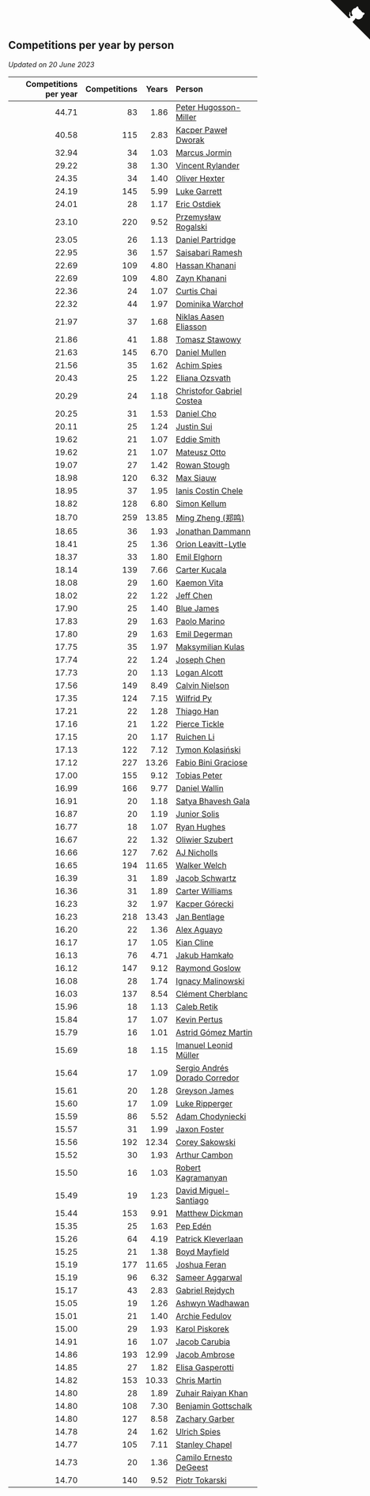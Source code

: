 ## Competitions per year by person

*Updated on 20 June 2023*

| Competitions per year | Competitions | Years | Person |
| ---: | ---: | ---: | :--- |
| 44.71 | 83 | 1.86 | [Peter Hugosson-Miller](https://www.worldcubeassociation.org/persons/2021HUGO01) |
| 40.58 | 115 | 2.83 | [Kacper Paweł Dworak](https://www.worldcubeassociation.org/persons/2020DWOR01) |
| 32.94 | 34 | 1.03 | [Marcus Jormin](https://www.worldcubeassociation.org/persons/2022JORM01) |
| 29.22 | 38 | 1.30 | [Vincent Rylander](https://www.worldcubeassociation.org/persons/2022RYLA01) |
| 24.35 | 34 | 1.40 | [Oliver Hexter](https://www.worldcubeassociation.org/persons/2022HEXT01) |
| 24.19 | 145 | 5.99 | [Luke Garrett](https://www.worldcubeassociation.org/persons/2017GARR05) |
| 24.01 | 28 | 1.17 | [Eric Ostdiek](https://www.worldcubeassociation.org/persons/2022OSTD01) |
| 23.10 | 220 | 9.52 | [Przemysław Rogalski](https://www.worldcubeassociation.org/persons/2013ROGA02) |
| 23.05 | 26 | 1.13 | [Daniel Partridge](https://www.worldcubeassociation.org/persons/2022PART02) |
| 22.95 | 36 | 1.57 | [Saisabari Ramesh](https://www.worldcubeassociation.org/persons/2021RAME01) |
| 22.69 | 109 | 4.80 | [Hassan Khanani](https://www.worldcubeassociation.org/persons/2018KHAN26) |
| 22.69 | 109 | 4.80 | [Zayn Khanani](https://www.worldcubeassociation.org/persons/2018KHAN28) |
| 22.36 | 24 | 1.07 | [Curtis Chai](https://www.worldcubeassociation.org/persons/2022CHAI02) |
| 22.32 | 44 | 1.97 | [Dominika Warchoł](https://www.worldcubeassociation.org/persons/2021WARC01) |
| 21.97 | 37 | 1.68 | [Niklas Aasen Eliasson](https://www.worldcubeassociation.org/persons/2021ELIA01) |
| 21.86 | 41 | 1.88 | [Tomasz Stawowy](https://www.worldcubeassociation.org/persons/2021STAW01) |
| 21.63 | 145 | 6.70 | [Daniel Mullen](https://www.worldcubeassociation.org/persons/2016MULL04) |
| 21.56 | 35 | 1.62 | [Achim Spies](https://www.worldcubeassociation.org/persons/2021SPIE01) |
| 20.43 | 25 | 1.22 | [Eliana Ozsvath](https://www.worldcubeassociation.org/persons/2022OZSV01) |
| 20.29 | 24 | 1.18 | [Christofor Gabriel Costea](https://www.worldcubeassociation.org/persons/2022COST03) |
| 20.25 | 31 | 1.53 | [Daniel Cho](https://www.worldcubeassociation.org/persons/2021CHOD01) |
| 20.11 | 25 | 1.24 | [Justin Sui](https://www.worldcubeassociation.org/persons/2022SUIJ01) |
| 19.62 | 21 | 1.07 | [Eddie Smith](https://www.worldcubeassociation.org/persons/2022SMIT20) |
| 19.62 | 21 | 1.07 | [Mateusz Otto](https://www.worldcubeassociation.org/persons/2022OTTO01) |
| 19.07 | 27 | 1.42 | [Rowan Stough](https://www.worldcubeassociation.org/persons/2022STOU01) |
| 18.98 | 120 | 6.32 | [Max Siauw](https://www.worldcubeassociation.org/persons/2017SIAU02) |
| 18.95 | 37 | 1.95 | [Ianis Costin Chele](https://www.worldcubeassociation.org/persons/2021CHEL01) |
| 18.82 | 128 | 6.80 | [Simon Kellum](https://www.worldcubeassociation.org/persons/2016KELL12) |
| 18.70 | 259 | 13.85 | [Ming Zheng (郑鸣)](https://www.worldcubeassociation.org/persons/2009ZHEN11) |
| 18.65 | 36 | 1.93 | [Jonathan Dammann](https://www.worldcubeassociation.org/persons/2021DAMM01) |
| 18.41 | 25 | 1.36 | [Orion Leavitt-Lytle](https://www.worldcubeassociation.org/persons/2022LEAV01) |
| 18.37 | 33 | 1.80 | [Emil Elghorn](https://www.worldcubeassociation.org/persons/2021ELGH01) |
| 18.14 | 139 | 7.66 | [Carter Kucala](https://www.worldcubeassociation.org/persons/2015KUCA01) |
| 18.08 | 29 | 1.60 | [Kaemon Vita](https://www.worldcubeassociation.org/persons/2021VITA01) |
| 18.02 | 22 | 1.22 | [Jeff Chen](https://www.worldcubeassociation.org/persons/2022CHEN19) |
| 17.90 | 25 | 1.40 | [Blue James](https://www.worldcubeassociation.org/persons/2022JAME01) |
| 17.83 | 29 | 1.63 | [Paolo Marino](https://www.worldcubeassociation.org/persons/2021MARI04) |
| 17.80 | 29 | 1.63 | [Emil Degerman](https://www.worldcubeassociation.org/persons/2021DEGE01) |
| 17.75 | 35 | 1.97 | [Maksymilian Kulas](https://www.worldcubeassociation.org/persons/2021KULA02) |
| 17.74 | 22 | 1.24 | [Joseph Chen](https://www.worldcubeassociation.org/persons/2022CHEN16) |
| 17.73 | 20 | 1.13 | [Logan Alcott](https://www.worldcubeassociation.org/persons/2022ALCO02) |
| 17.56 | 149 | 8.49 | [Calvin Nielson](https://www.worldcubeassociation.org/persons/2014NIEL03) |
| 17.35 | 124 | 7.15 | [Wilfrid Py](https://www.worldcubeassociation.org/persons/2016PYWI01) |
| 17.21 | 22 | 1.28 | [Thiago Han](https://www.worldcubeassociation.org/persons/2022HANT01) |
| 17.16 | 21 | 1.22 | [Pierce Tickle](https://www.worldcubeassociation.org/persons/2022TICK01) |
| 17.15 | 20 | 1.17 | [Ruichen Li](https://www.worldcubeassociation.org/persons/2022LIRU02) |
| 17.13 | 122 | 7.12 | [Tymon Kolasiński](https://www.worldcubeassociation.org/persons/2016KOLA02) |
| 17.12 | 227 | 13.26 | [Fabio Bini Graciose](https://www.worldcubeassociation.org/persons/2010GRAC02) |
| 17.00 | 155 | 9.12 | [Tobias Peter](https://www.worldcubeassociation.org/persons/2014PETE03) |
| 16.99 | 166 | 9.77 | [Daniel Wallin](https://www.worldcubeassociation.org/persons/2013WALL03) |
| 16.91 | 20 | 1.18 | [Satya Bhavesh Gala](https://www.worldcubeassociation.org/persons/2022GALA03) |
| 16.87 | 20 | 1.19 | [Junior Solis](https://www.worldcubeassociation.org/persons/2022SOLI03) |
| 16.77 | 18 | 1.07 | [Ryan Hughes](https://www.worldcubeassociation.org/persons/2022HUGH04) |
| 16.67 | 22 | 1.32 | [Oliwier Szubert](https://www.worldcubeassociation.org/persons/2022SZUB01) |
| 16.66 | 127 | 7.62 | [AJ Nicholls](https://www.worldcubeassociation.org/persons/2015NICH04) |
| 16.65 | 194 | 11.65 | [Walker Welch](https://www.worldcubeassociation.org/persons/2011WELC01) |
| 16.39 | 31 | 1.89 | [Jacob Schwartz](https://www.worldcubeassociation.org/persons/2021SCHW01) |
| 16.36 | 31 | 1.89 | [Carter Williams](https://www.worldcubeassociation.org/persons/2021WILL06) |
| 16.23 | 32 | 1.97 | [Kacper Górecki](https://www.worldcubeassociation.org/persons/2021GORE01) |
| 16.23 | 218 | 13.43 | [Jan Bentlage](https://www.worldcubeassociation.org/persons/2010BENT01) |
| 16.20 | 22 | 1.36 | [Alex Aguayo](https://www.worldcubeassociation.org/persons/2022AGUA01) |
| 16.17 | 17 | 1.05 | [Kian Cline](https://www.worldcubeassociation.org/persons/2022CLIN01) |
| 16.13 | 76 | 4.71 | [Jakub Hamkało](https://www.worldcubeassociation.org/persons/2018HAMK01) |
| 16.12 | 147 | 9.12 | [Raymond Goslow](https://www.worldcubeassociation.org/persons/2014GOSL01) |
| 16.08 | 28 | 1.74 | [Ignacy Malinowski](https://www.worldcubeassociation.org/persons/2021MALI02) |
| 16.03 | 137 | 8.54 | [Clément Cherblanc](https://www.worldcubeassociation.org/persons/2014CHER05) |
| 15.96 | 18 | 1.13 | [Caleb Retik](https://www.worldcubeassociation.org/persons/2022RETI01) |
| 15.84 | 17 | 1.07 | [Kevin Pertus](https://www.worldcubeassociation.org/persons/2022PERT01) |
| 15.79 | 16 | 1.01 | [Astrid Gómez Martin](https://www.worldcubeassociation.org/persons/2022MART26) |
| 15.69 | 18 | 1.15 | [Imanuel Leonid Müller](https://www.worldcubeassociation.org/persons/2022MULL02) |
| 15.64 | 17 | 1.09 | [Sergio Andrés Dorado Corredor](https://www.worldcubeassociation.org/persons/2022CORR05) |
| 15.61 | 20 | 1.28 | [Greyson James](https://www.worldcubeassociation.org/persons/2022JAME02) |
| 15.60 | 17 | 1.09 | [Luke Ripperger](https://www.worldcubeassociation.org/persons/2022RIPP01) |
| 15.59 | 86 | 5.52 | [Adam Chodyniecki](https://www.worldcubeassociation.org/persons/2017CHOD02) |
| 15.57 | 31 | 1.99 | [Jaxon Foster](https://www.worldcubeassociation.org/persons/2021FOST01) |
| 15.56 | 192 | 12.34 | [Corey Sakowski](https://www.worldcubeassociation.org/persons/2011SAKO01) |
| 15.52 | 30 | 1.93 | [Arthur Cambon](https://www.worldcubeassociation.org/persons/2021CAMB01) |
| 15.50 | 16 | 1.03 | [Robert Kagramanyan](https://www.worldcubeassociation.org/persons/2022KAGR01) |
| 15.49 | 19 | 1.23 | [David Miguel-Santiago](https://www.worldcubeassociation.org/persons/2022MIGU02) |
| 15.44 | 153 | 9.91 | [Matthew Dickman](https://www.worldcubeassociation.org/persons/2013DICK01) |
| 15.35 | 25 | 1.63 | [Pep Edén](https://www.worldcubeassociation.org/persons/2021EDEN01) |
| 15.26 | 64 | 4.19 | [Patrick Kleverlaan](https://www.worldcubeassociation.org/persons/2019KLEV01) |
| 15.25 | 21 | 1.38 | [Boyd Mayfield](https://www.worldcubeassociation.org/persons/2022MAYF01) |
| 15.19 | 177 | 11.65 | [Joshua Feran](https://www.worldcubeassociation.org/persons/2011FERA01) |
| 15.19 | 96 | 6.32 | [Sameer Aggarwal](https://www.worldcubeassociation.org/persons/2017AGGA01) |
| 15.17 | 43 | 2.83 | [Gabriel Rejdych](https://www.worldcubeassociation.org/persons/2020REJD01) |
| 15.05 | 19 | 1.26 | [Ashwyn Wadhawan](https://www.worldcubeassociation.org/persons/2022WADH02) |
| 15.01 | 21 | 1.40 | [Archie Fedulov](https://www.worldcubeassociation.org/persons/2022FEDU01) |
| 15.00 | 29 | 1.93 | [Karol Piskorek](https://www.worldcubeassociation.org/persons/2021PISK01) |
| 14.91 | 16 | 1.07 | [Jacob Carubia](https://www.worldcubeassociation.org/persons/2022CARU02) |
| 14.86 | 193 | 12.99 | [Jacob Ambrose](https://www.worldcubeassociation.org/persons/2010AMBR01) |
| 14.85 | 27 | 1.82 | [Elisa Gasperotti](https://www.worldcubeassociation.org/persons/2021GASP01) |
| 14.82 | 153 | 10.33 | [Chris Martin](https://www.worldcubeassociation.org/persons/2013MART03) |
| 14.80 | 28 | 1.89 | [Zuhair Raiyan Khan](https://www.worldcubeassociation.org/persons/2021KHAN05) |
| 14.80 | 108 | 7.30 | [Benjamin Gottschalk](https://www.worldcubeassociation.org/persons/2016GOTT01) |
| 14.80 | 127 | 8.58 | [Zachary Garber](https://www.worldcubeassociation.org/persons/2014GARB01) |
| 14.78 | 24 | 1.62 | [Ulrich Spies](https://www.worldcubeassociation.org/persons/2021SPIE02) |
| 14.77 | 105 | 7.11 | [Stanley Chapel](https://www.worldcubeassociation.org/persons/2016CHAP04) |
| 14.73 | 20 | 1.36 | [Camilo Ernesto DeGeest](https://www.worldcubeassociation.org/persons/2022DEGE01) |
| 14.70 | 140 | 9.52 | [Piotr Tokarski](https://www.worldcubeassociation.org/persons/2013TOKA01) |


<a href="https://github.com/jonatanklosko/wca_statistics" class="github-corner" aria-label="View source on Github"><svg width="80" height="80" viewBox="0 0 250 250" style="fill:#151513; color:#fff; position: absolute; top: 0; border: 0; right: 0;" aria-hidden="true"><path d="M0,0 L115,115 L130,115 L142,142 L250,250 L250,0 Z"></path><path d="M128.3,109.0 C113.8,99.7 119.0,89.6 119.0,89.6 C122.0,82.7 120.5,78.6 120.5,78.6 C119.2,72.0 123.4,76.3 123.4,76.3 C127.3,80.9 125.5,87.3 125.5,87.3 C122.9,97.6 130.6,101.9 134.4,103.2" fill="currentColor" style="transform-origin: 130px 106px;" class="octo-arm"></path><path d="M115.0,115.0 C114.9,115.1 118.7,116.5 119.8,115.4 L133.7,101.6 C136.9,99.2 139.9,98.4 142.2,98.6 C133.8,88.0 127.5,74.4 143.8,58.0 C148.5,53.4 154.0,51.2 159.7,51.0 C160.3,49.4 163.2,43.6 171.4,40.1 C171.4,40.1 176.1,42.5 178.8,56.2 C183.1,58.6 187.2,61.8 190.9,65.4 C194.5,69.0 197.7,73.2 200.1,77.6 C213.8,80.2 216.3,84.9 216.3,84.9 C212.7,93.1 206.9,96.0 205.4,96.6 C205.1,102.4 203.0,107.8 198.3,112.5 C181.9,128.9 168.3,122.5 157.7,114.1 C157.9,116.9 156.7,120.9 152.7,124.9 L141.0,136.5 C139.8,137.7 141.6,141.9 141.8,141.8 Z" fill="currentColor" class="octo-body"></path></svg></a><style>.github-corner:hover .octo-arm{animation:octocat-wave 560ms ease-in-out}@keyframes octocat-wave{0%,100%{transform:rotate(0)}20%,60%{transform:rotate(-25deg)}40%,80%{transform:rotate(10deg)}}@media (max-width:500px){.github-corner:hover .octo-arm{animation:none}.github-corner .octo-arm{animation:octocat-wave 560ms ease-in-out}}</style>
